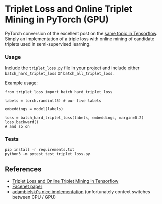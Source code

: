 # Triplet Loss and Online Triplet Mining in PyTorch (GPU)
PyTorch conversion of the excellent post on the [same topic in Tensorflow](https://omoindrot.github.io/triplet-loss).
Simply an implementation of a triple loss with online mining of candidate triplets used in semi-supervised learning.

### Usage
Include the `triplet_loss.py` file in your project and include either `batch_hard_triplet_loss` or `batch_all_triplet_loss`.

Example usage:
```
from triplet_loss import batch_hard_triplet_loss

labels = torch.randint(5) # our five labels

embeddings = model(labels)

loss = batch_hard_triplet_loss(labels, embeddings, margin=0.2)
loss.backward()
# and so on
```

### Tests
```
pip install -r requirements.txt
python3 -m pytest test_triplet_loss.py
```

## References
* [Triplet Loss and Online Triplet Mining in Tensorflow](https://github.com/omoindrot/tensorflow-triplet-loss)
* [Facenet paper](https://arxiv.org/abs/1503.03832)
* [adambielski's nice implementation](https://github.com/adambielski/siamese-triplet) (unfortunately context switches between CPU / GPU)
